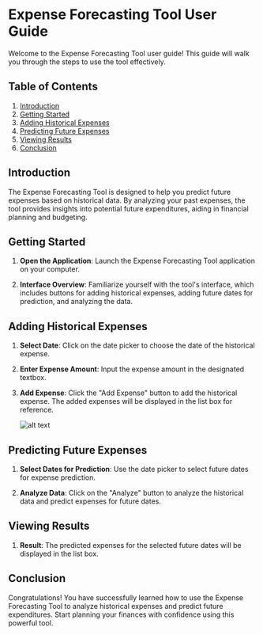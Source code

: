# Expense Forecasting Tool User Guide

Welcome to the Expense Forecasting Tool user guide! This guide will walk you through the steps to use the tool effectively.

## Table of Contents

1. [Introduction](#introduction)
2. [Getting Started](#getting-started)
3. [Adding Historical Expenses](#adding-historical-expenses)
4. [Predicting Future Expenses](#predicting-future-expenses)
5. [Viewing Results](#viewing-results)
6. [Conclusion](#conclusion)

## Introduction

The Expense Forecasting Tool is designed to help you predict future expenses based on historical data. By analyzing your past expenses, the tool provides insights into potential future expenditures, aiding in financial planning and budgeting.

## Getting Started

1. **Open the Application**: Launch the Expense Forecasting Tool application on your computer.

2. **Interface Overview**: Familiarize yourself with the tool's interface, which includes buttons for adding historical expenses, adding future dates for prediction, and analyzing the data.

## Adding Historical Expenses

1. **Select Date**: Click on the date picker to choose the date of the historical expense.

2. **Enter Expense Amount**: Input the expense amount in the designated textbox.

3. **Add Expense**: Click the "Add Expense" button to add the historical expense. The added expenses will be displayed in the list box for reference.

   ![alt text](https://github.com/mirzoyanvahe/ExpenseForecastingTool/edit/master/Documentation/1SelectDate.png?raw=true)


## Predicting Future Expenses

1. **Select Dates for Prediction**: Use the date picker to select future dates for expense prediction.

2. **Analyze Data**: Click on the "Analyze" button to analyze the historical data and predict expenses for future dates.

## Viewing Results

1. **Result**: The predicted expenses for the selected future dates will be displayed in the list box.

## Conclusion

Congratulations! You have successfully learned how to use the Expense Forecasting Tool to analyze historical expenses and predict future expenditures. Start planning your finances with confidence using this powerful tool.
